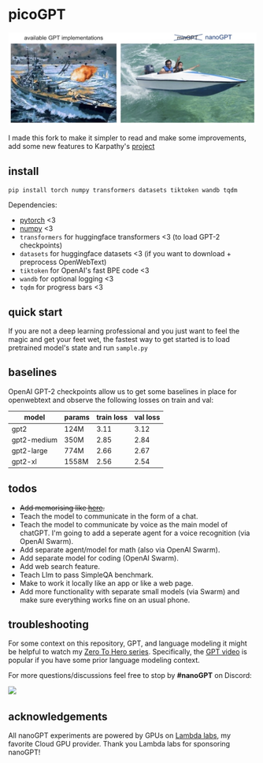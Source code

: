 
# picoGPT

![nanoGPT](assets/nanogpt.jpg)

I made this fork to make it simpler to read and make some improvements, add some new features to Karpathy's [project](https://github.com/karpathy/nanoGPT)

## install

```
pip install torch numpy transformers datasets tiktoken wandb tqdm
```

Dependencies:

- [pytorch](https://pytorch.org) <3
- [numpy](https://numpy.org/install/) <3
-  `transformers` for huggingface transformers <3 (to load GPT-2 checkpoints)
-  `datasets` for huggingface datasets <3 (if you want to download + preprocess OpenWebText)
-  `tiktoken` for OpenAI's fast BPE code <3
-  `wandb` for optional logging <3
-  `tqdm` for progress bars <3

## quick start

If you are not a deep learning professional and you just want to feel the magic and get your feet wet, the fastest way to get started is to load pretrained model's state and run `sample.py`

## baselines

OpenAI GPT-2 checkpoints allow us to get some baselines in place for openwebtext and observe the following losses on train and val:

| model | params | train loss | val loss |
| ------| ------ | ---------- | -------- |
| gpt2 | 124M         | 3.11  | 3.12     |
| gpt2-medium | 350M  | 2.85  | 2.84     |
| gpt2-large | 774M   | 2.66  | 2.67     |
| gpt2-xl | 1558M     | 2.56  | 2.54     |

## todos

- ~~Add memorising like [here](https://colab.research.google.com/drive/1XZz1sjNt1MKRG6ul_hOGSJFQLS4lRtmJ).~~
- Teach the model to communicate in the form of a chat.
- Teach the model to communicate by voice as the main model of chatGPT. I'm going to add a seperate agent for a voice recognition (via OpenAI Swarm).
- Add separate agent/model for math (also via OpenAI Swarm).
- Add separate model for coding (OpenAI Swarm).
- Add web search feature.
- Teach Llm to pass SimpleQA benchmark.
- Make to work it locally like an app or like a web page.
- Add more functionality with separate small models (via Swarm) and make sure everything works fine on an usual phone.

## troubleshooting

For some context on this repository, GPT, and language modeling it might be helpful to watch my [Zero To Hero series](https://karpathy.ai/zero-to-hero.html). Specifically, the [GPT video](https://www.youtube.com/watch?v=kCc8FmEb1nY) is popular if you have some prior language modeling context.

For more questions/discussions feel free to stop by **#nanoGPT** on Discord:

[![](https://dcbadge.vercel.app/api/server/3zy8kqD9Cp?compact=true&style=flat)](https://discord.gg/3zy8kqD9Cp)

## acknowledgements

All nanoGPT experiments are powered by GPUs on [Lambda labs](https://lambdalabs.com), my favorite Cloud GPU provider. Thank you Lambda labs for sponsoring nanoGPT!
